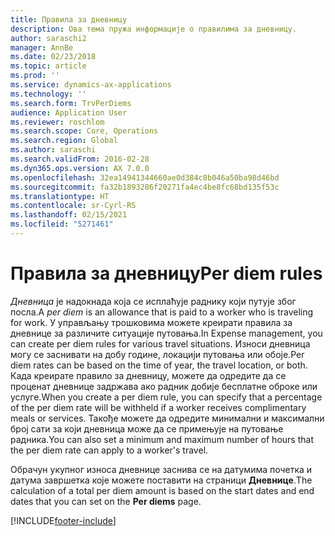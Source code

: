 ```yaml
---
title: Правила за дневницу
description: Ова тема пружа информације о правилима за дневницу.
author: saraschi2
manager: AnnBe
ms.date: 02/23/2018
ms.topic: article
ms.prod: ''
ms.service: dynamics-ax-applications
ms.technology: ''
ms.search.form: TrvPerDiems
audience: Application User
ms.reviewer: roschlom
ms.search.scope: Core, Operations
ms.search.region: Global
ms.author: saraschi
ms.search.validFrom: 2016-02-28
ms.dyn365.ops.version: AX 7.0.0
ms.openlocfilehash: 32ea14941344660ae0d384c8b046a50ba98d46bd
ms.sourcegitcommit: fa32b1893286f20271fa4ec4be8fc68bd135f53c
ms.translationtype: HT
ms.contentlocale: sr-Cyrl-RS
ms.lasthandoff: 02/15/2021
ms.locfileid: "5271461"
---
```

# <a name="per-diem-rules"></a><span data-ttu-id="e2152-103">Правила за дневницу</span><span class="sxs-lookup"><span data-stu-id="e2152-103">Per diem rules</span></span>

<span data-ttu-id="e2152-104">*Дневница* је надокнада која се исплаћује раднику који путује због посла.</span><span class="sxs-lookup"><span data-stu-id="e2152-104">A *per diem* is an allowance that is paid to a worker who is traveling for work.</span></span> <span data-ttu-id="e2152-105">У управљању трошковима можете креирати правила за дневнице за различите ситуације путовања.</span><span class="sxs-lookup"><span data-stu-id="e2152-105">In Expense management, you can create per diem rules for various travel situations.</span></span> <span data-ttu-id="e2152-106">Износи дневница могу се заснивати на добу године, локацији путовања или обоје.</span><span class="sxs-lookup"><span data-stu-id="e2152-106">Per diem rates can be based on the time of year, the travel location, or both.</span></span> <span data-ttu-id="e2152-107">Када креирате правило за дневницу, можете да одредите да се проценат дневнице задржава ако радник добије бесплатне оброке или услуге.</span><span class="sxs-lookup"><span data-stu-id="e2152-107">When you create a per diem rule, you can specify that a percentage of the per diem rate will be withheld if a worker receives complimentary meals or services.</span></span> <span data-ttu-id="e2152-108">Такође можете да одредите минимални и максимални број сати за који дневница може да се примењује на путовање радника.</span><span class="sxs-lookup"><span data-stu-id="e2152-108">You can also set a minimum and maximum number of hours that the per diem rate can apply to a worker's travel.</span></span>

<span data-ttu-id="e2152-109">Обрачун укупног износа дневнице заснива се на датумима почетка и датума завршетка које можете поставити на страници **Дневнице**.</span><span class="sxs-lookup"><span data-stu-id="e2152-109">The calculation of a total per diem amount is based on the start dates and end dates that you can set on the **Per diems** page.</span></span>


[!INCLUDE[footer-include](../includes/footer-banner.md)]